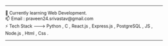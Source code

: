 <hr>  
 🌱 Currently learning Web Development. <br>
 📫 Email : praveen24.srivastav@gmail.com<BR>
 ⚡️ Tech Stack ---> Python , C , React.js ,  Express.js , PostgreSQL , JS , Node.js , Html , Css .

 <hr> 

<!--

**praveen24sriv/praveen24sriv** is a ✨ _special_ ✨ repository because its `README.md` (this file) appears on your GitHub profile.

Here are some ideas to get you started:

- 🔭 I’m currently working on ...
- 
- 👯 I’m looking to collaborate on ...
- 🤔 I’m looking for help with ...
- 💬 Ask me about ...
- 📫 How to reach me: ...
- 😄 Pronouns: ...
- ⚡ Fun fact: ...
-->
